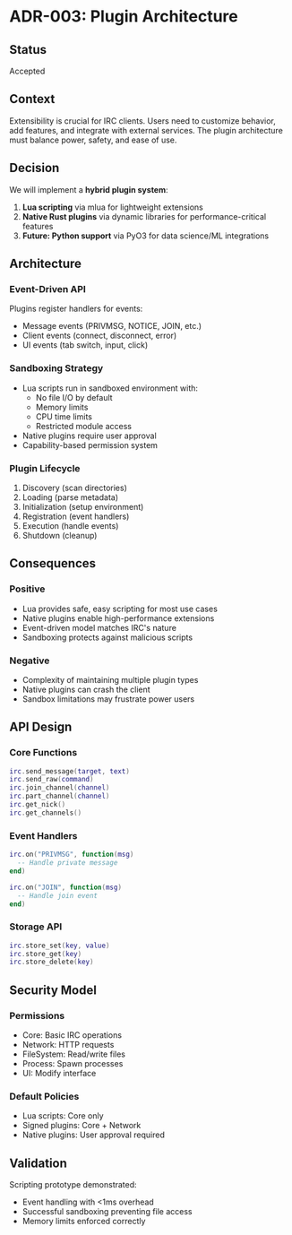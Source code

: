 # ADR-003: Plugin Architecture

## Status
Accepted

## Context
Extensibility is crucial for IRC clients. Users need to customize behavior, add features, and integrate with external services. The plugin architecture must balance power, safety, and ease of use.

## Decision
We will implement a **hybrid plugin system**:
1. **Lua scripting** via mlua for lightweight extensions
2. **Native Rust plugins** via dynamic libraries for performance-critical features
3. **Future: Python support** via PyO3 for data science/ML integrations

## Architecture

### Event-Driven API
Plugins register handlers for events:
- Message events (PRIVMSG, NOTICE, JOIN, etc.)
- Client events (connect, disconnect, error)
- UI events (tab switch, input, click)

### Sandboxing Strategy
- Lua scripts run in sandboxed environment with:
  - No file I/O by default
  - Memory limits
  - CPU time limits
  - Restricted module access
- Native plugins require user approval
- Capability-based permission system

### Plugin Lifecycle
1. Discovery (scan directories)
2. Loading (parse metadata)
3. Initialization (setup environment)
4. Registration (event handlers)
5. Execution (handle events)
6. Shutdown (cleanup)

## Consequences

### Positive
- Lua provides safe, easy scripting for most use cases
- Native plugins enable high-performance extensions
- Event-driven model matches IRC's nature
- Sandboxing protects against malicious scripts

### Negative
- Complexity of maintaining multiple plugin types
- Native plugins can crash the client
- Sandbox limitations may frustrate power users

## API Design

### Core Functions
```lua
irc.send_message(target, text)
irc.send_raw(command)
irc.join_channel(channel)
irc.part_channel(channel)
irc.get_nick()
irc.get_channels()
```

### Event Handlers
```lua
irc.on("PRIVMSG", function(msg)
  -- Handle private message
end)

irc.on("JOIN", function(msg)
  -- Handle join event
end)
```

### Storage API
```lua
irc.store_set(key, value)
irc.store_get(key)
irc.store_delete(key)
```

## Security Model

### Permissions
- Core: Basic IRC operations
- Network: HTTP requests
- FileSystem: Read/write files
- Process: Spawn processes
- UI: Modify interface

### Default Policies
- Lua scripts: Core only
- Signed plugins: Core + Network
- Native plugins: User approval required

## Validation
Scripting prototype demonstrated:
- Event handling with <1ms overhead
- Successful sandboxing preventing file access
- Memory limits enforced correctly